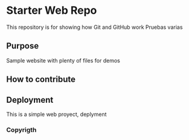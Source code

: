 # Starter Web Repo

This repository is for showing how Git and GitHub work
Pruebas varias
## Purpose

Sample website with plenty of files for demos

## How to contribute

## Deployment
This is a simple web proyect, deplyment

### Copyrigth